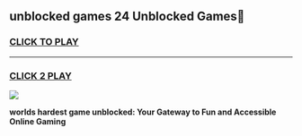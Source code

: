 
## unblocked games 24 Unblocked Games👋
<h3>
<a href="https://premium.freeplayer.one?title=unblocked_games_24&ref=16F">CLICK TO PLAY</a></h3>
<hr>

<h3>
<a href="https://premium.freeplayer.one?title=unblocked_games_24&ref=16F">CLICK 2 PLAY</a>
  
</h3>

<a href="https://premium.freeplayer.one?title=unblocked_games_24&ref=16F/"><img src="https://clearcache.store/games.png"></a>


**worlds hardest game unblocked: Your Gateway to Fun and Accessible Online Gaming**
